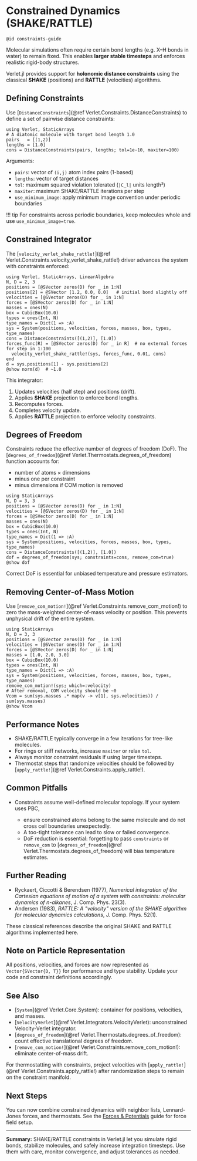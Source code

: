 # Constrained Dynamics (SHAKE/RATTLE)

`@id constraints-guide
`

Molecular simulations often require certain bond lengths (e.g. X–H bonds in water) to remain fixed.
This enables **larger stable timesteps** and enforces realistic rigid-body structures.

Verlet.jl provides support for **holonomic distance constraints** using the
classical **SHAKE** (positions) and **RATTLE** (velocities) algorithms.

## Defining Constraints

Use [`DistanceConstraints`](@ref Verlet.Constraints.DistanceConstraints) to define a set of pairwise distance constraints:


```@example constraints
using Verlet, StaticArrays
# A diatomic molecule with target bond length 1.0
pairs   = [(1,2)]
lengths = [1.0]
cons = DistanceConstraints(pairs, lengths; tol=1e-10, maxiter=100)
```

Arguments:

- `pairs`: vector of `(i,j)` atom index pairs (1-based)
- `lengths`: vector of target distances
- `tol`: maximum squared violation tolerated (`|C_l|` units length²)
- `maxiter`: maximum SHAKE/RATTLE iterations per step
- `use_minimum_image`: apply minimum image convention under periodic boundaries

!!! tip
    For constraints across periodic boundaries, keep molecules whole and use
    `use_minimum_image=true`.

## Constrained Integrator

The [`velocity_verlet_shake_rattle!`](@ref Verlet.Constraints.velocity_verlet_shake_rattle!) driver advances the system with constraints enforced:


```@example constraints
using Verlet, StaticArrays, LinearAlgebra
N, D = 2, 3
positions = [@SVector zeros(D) for _ in 1:N]
positions[2] = @SVector [1.2, 0.0, 0.0]   # initial bond slightly off
velocities = [@SVector zeros(D) for _ in 1:N]
forces = [@SVector zeros(D) for _ in 1:N]
masses = ones(N)
box = CubicBox(10.0)
types = ones(Int, N)
type_names = Dict(1 => :A)
sys = System(positions, velocities, forces, masses, box, types, type_names)
cons = DistanceConstraints([(1,2)], [1.0])
forces_func(R) = [@SVector zeros(D) for _ in R]  # no external forces
for step in 1:100
  velocity_verlet_shake_rattle!(sys, forces_func, 0.01, cons)
end
d = sys.positions[1] - sys.positions[2]
@show norm(d)  # ~1.0
```

This integrator:
1. Updates velocities (half step) and positions (drift).
2. Applies **SHAKE** projection to enforce bond lengths.
3. Recomputes forces.
4. Completes velocity update.
5. Applies **RATTLE** projection to enforce velocity constraints.

## Degrees of Freedom

Constraints reduce the effective number of degrees of freedom (DoF).
The [`degrees_of_freedom`](@ref Verlet.Thermostats.degrees_of_freedom) function accounts for:

- number of atoms × dimensions
- minus one per constraint
- minus dimensions if COM motion is removed


```@example constraints
using StaticArrays
N, D = 3, 3
positions = [@SVector zeros(D) for _ in 1:N]
velocities = [@SVector zeros(D) for _ in 1:N]
forces = [@SVector zeros(D) for _ in 1:N]
masses = ones(N)
box = CubicBox(10.0)
types = ones(Int, N)
type_names = Dict(1 => :A)
sys = System(positions, velocities, forces, masses, box, types, type_names)
cons = DistanceConstraints([(1,2)], [1.0])
dof = degrees_of_freedom(sys; constraints=cons, remove_com=true)
@show dof
```

Correct DoF is essential for unbiased temperature and pressure estimators.

## Removing Center-of-Mass Motion

Use [`remove_com_motion!`](@ref Verlet.Constraints.remove_com_motion!) to zero the mass-weighted center-of-mass velocity or position.
This prevents unphysical drift of the entire system.


```@example constraints
using StaticArrays
N, D = 3, 3
positions = [@SVector zeros(D) for _ in 1:N]
velocities = [@SVector ones(D) for _ in 1:N]
forces = [@SVector zeros(D) for _ in 1:N]
masses = [1.0, 2.0, 3.0]
box = CubicBox(10.0)
types = ones(Int, N)
type_names = Dict(1 => :A)
sys = System(positions, velocities, forces, masses, box, types, type_names)
remove_com_motion!(sys; which=:velocity)
# After removal, COM velocity should be ~0
Vcom = sum(sys.masses .* map(v -> v[1], sys.velocities)) / sum(sys.masses)
@show Vcom
```

## Performance Notes

- SHAKE/RATTLE typically converge in a few iterations for tree-like molecules.
- For rings or stiff networks, increase `maxiter` or relax `tol`.
- Always monitor constraint residuals if using larger timesteps.
- Thermostat steps that randomize velocities should be followed by [`apply_rattle!`](@ref Verlet.Constraints.apply_rattle!).

## Common Pitfalls

- Constraints assume well-defined molecular topology. If your system uses PBC,

  * ensure constrained atoms belong to the same molecule and do not cross cell
    boundaries unexpectedly.
  * A too-tight tolerance can lead to slow or failed convergence.
  * DoF reduction is essential: forgetting to pass `constraints` or `remove_com`
    to [`degrees_of_freedom`](@ref Verlet.Thermostats.degrees_of_freedom) will bias temperature estimates.

## Further Reading

- Ryckaert, Ciccotti & Berendsen (1977), *Numerical integration of the Cartesian
  equations of motion of a system with constraints: molecular dynamics of n-alkanes*,
  J. Comp. Phys. 23(3).
- Andersen (1983), *RATTLE: A "velocity" version of the SHAKE algorithm for
  molecular dynamics calculations*, J. Comp. Phys. 52(1).

These classical references describe the original SHAKE and RATTLE algorithms
implemented here.


## Note on Particle Representation

All positions, velocities, and forces are now represented as `Vector{SVector{D, T}}` for performance and type stability. Update your code and constraint definitions accordingly.

## See Also

- [`System`](@ref Verlet.Core.System): container for positions, velocities, and masses.
- [`VelocityVerlet`](@ref Verlet.Integrators.VelocityVerlet): unconstrained Velocity-Verlet integrator.
- [`degrees_of_freedom`](@ref Verlet.Thermostats.degrees_of_freedom): count effective translational degrees of freedom.
- [`remove_com_motion!`](@ref Verlet.Constraints.remove_com_motion!): eliminate center-of-mass drift.

For thermostatting with constraints, project velocities with
[`apply_rattle!`](@ref Verlet.Constraints.apply_rattle!) after randomization steps to remain on the constraint manifold.

## Next Steps

You can now combine constrained dynamics with neighbor lists, Lennard-Jones forces,
and thermostats. See the [Forces & Potentials](@ref) guide for force field setup.

---

**Summary:** SHAKE/RATTLE constraints in Verlet.jl let you simulate rigid bonds,
stabilize molecules, and safely increase integration timesteps. Use them with care,
monitor convergence, and adjust tolerances as needed.
